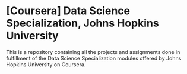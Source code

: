 # [Coursera] Data Science Specialization, Johns Hopkins University

This is a repository containing all the projects and assignments done in fulfillment of the Data Science Specialization modules offered by Johns Hopkins University on Coursera.
